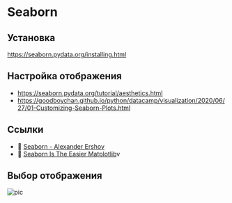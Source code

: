 # Seaborn

## Установка
https://seaborn.pydata.org/installing.html

## Настройка отображения
- https://seaborn.pydata.org/tutorial/aesthetics.html
- https://goodboychan.github.io/python/datacamp/visualization/2020/06/27/01-Customizing-Seaborn-Plots.html

## Ссылки
- 🎥 [Seaborn - Alexander Ershov](https://youtu.be/gMSQMLeQ4UI)
- 🎥 [Seaborn Is The Easier Matplotlib](https://youtu.be/ooqXQ37XHMM)v
  
## Выбор отображения
![pic](https://i.imgur.com/LPWH19I.png)